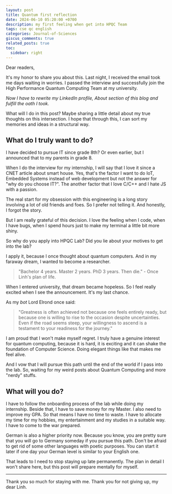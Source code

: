 ```yaml
---
layout: post
title: Quantum first reflection
date: 2024-06-10 05:20:00 +0700
description: my first feeling when get into HPQC Team
tags: cse qc english
categories: Journal-of-Sciences
giscus_comments: true
related_posts: true
toc:
  sidebar: right
---
```


Dear readers,

It's my honor to share you about this. Last night, I received the email took me days waiting in worries. I passed the interview and successfully join the High Performance Quantum Computing Team at my university.

*Now I have to rewrite my LinkedIn profile, About section of this blog and fulfill the oath I took.*

What will I do in this post? Maybe sharing a little detail about my true thoughts on this intersection. I hope that through this, I can sort my memories and ideas in a structural way.

## What do I truly want to do?

I have decided to pursue IT since grade 8th? Or even earlier, but I announced that to my parents in grade 8.

When I do the interview for my internship, I will say that I love it since a CNET article about smart house. Yes, that's the factor I want to do IoT, Embedded Systems instead of web development but not the answer for "why do you choose IT?". The another factor that I love C/C++ and I hate JS with a passion.

The real start for my obsession with this engineering is a long story involving a lot of old friends and foes. So I prefer not telling it. And honestly, I forgot the story.

But I am really grateful of this decision. I love the feeling when I code, when I have bugs, when I spend hours just to make my terminal a little bit more shiny.

So why do you apply into HPQC Lab? Did you lie about your motives to get into the lab?

I apply it, because I once thought about quantum computers. And in my faraway dream, I wanted to become a researcher.

> "Bachelor 4 years. Master 2 years. PhD 3 years. Then die." - Once Linh's plan of life.

When I entered university, that dream became hopeless. So I feel really excited when I see the announcement. It's my last chance.

As my *bot* Lord Elrond once said:

> "Greatness is often achieved not because one feels entirely ready, but because one is willing to rise to the occasion despite uncertainties. Even if the road seems steep, your willingness to ascend is a testament to your readiness for the journey."

I am proud that I won't make myself regret. I truly have a genuine interest for quantum computing, because it is hard, it is exciting and it can shake the foundation of Computer Science. Doing elegant things like that makes me feel alive.

And I vow that I will pursue this path until the end of the world if I pass into the lab. So, waiting for my weird posts about Quantum Computing and more "nerdy" stuffs.

## What will you do?

I have to follow the onboarding process of the lab while doing my internship. Beside that, I have to save money for my Master. I also need to improve my GPA. So that means I have no time to waste. I have to allocate my time for my hobbies, my entertainment and my studies in a suitable way. I have to come to the war prepared.

German is also a higher priority now. Because you know, you are pretty sure that you will go to Germany someday if you pursue this path. Don't be afraid to get rid of some other languages with poetic purposes. You can start it later if one day your German level is similar to your English one.

That leads to I need to stop staying up late permanently. The plan in detail I won't share here, but this post will prepare mentally for myself.

---

Thank you so much for staying with me. Thank you for not giving up, my dear Linh.
